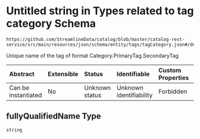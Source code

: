 # Untitled string in Types related to tag category Schema

```text
https://github.com/StreamlineData/catalog/blob/master/catalog-rest-service/src/main/resources/json/schema/entity/tags/tagCategory.json#/definitions/tag/properties/fullyQualifiedName
```

Unique name of the tag of format Category.PrimaryTag.SecondaryTag

| Abstract | Extensible | Status | Identifiable | Custom Properties | Additional Properties | Access Restrictions | Defined In |
| :--- | :--- | :--- | :--- | :--- | :--- | :--- | :--- |
| Can be instantiated | No | Unknown status | Unknown identifiability | Forbidden | Allowed | none | [tagCategory.json\*](https://github.com/parthp2107/jsonTesting/tree/982c19ce17ac8d846e924786a3bf1598f2ce11b7/Entities/out/entity/tags/tagCategory.json) |

## fullyQualifiedName Type

`string`

